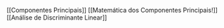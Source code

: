 [[Componentes Principais]]
[[Matemática dos Componentes Principais!]]
[[Análise de Discriminante Linear]]